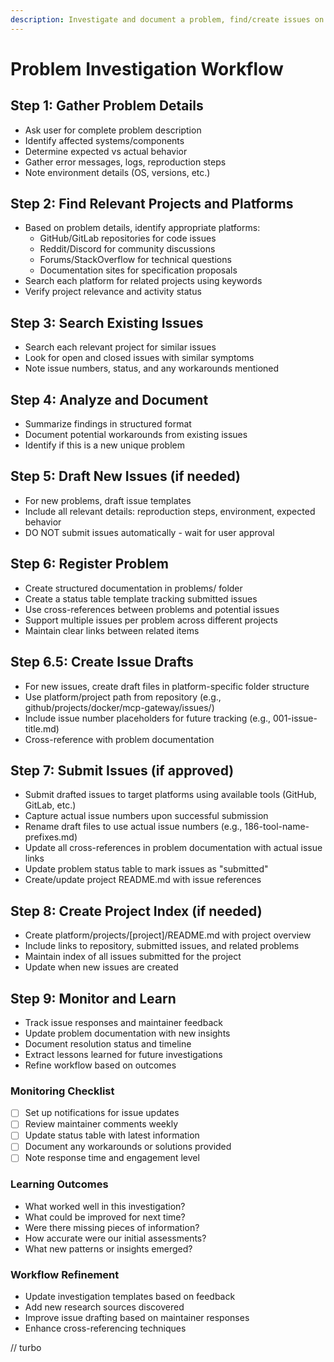 ```yaml
---
description: Investigate and document a problem, find/create issues on any platform
---
```


# Problem Investigation Workflow

## Step 1: Gather Problem Details
- Ask user for complete problem description
- Identify affected systems/components
- Determine expected vs actual behavior
- Gather error messages, logs, reproduction steps
- Note environment details (OS, versions, etc.)

## Step 2: Find Relevant Projects and Platforms
- Based on problem details, identify appropriate platforms:
  - GitHub/GitLab repositories for code issues
  - Reddit/Discord for community discussions
  - Forums/StackOverflow for technical questions
  - Documentation sites for specification proposals
- Search each platform for related projects using keywords
- Verify project relevance and activity status

## Step 3: Search Existing Issues
- Search each relevant project for similar issues
- Look for open and closed issues with similar symptoms
- Note issue numbers, status, and any workarounds mentioned

## Step 4: Analyze and Document
- Summarize findings in structured format
- Document potential workarounds from existing issues
- Identify if this is a new unique problem

## Step 5: Draft New Issues (if needed)
- For new problems, draft issue templates
- Include all relevant details: reproduction steps, environment, expected behavior
- DO NOT submit issues automatically - wait for user approval

## Step 6: Register Problem
- Create structured documentation in problems/ folder
- Create a status table template tracking submitted issues
- Use cross-references between problems and potential issues
- Support multiple issues per problem across different projects
- Maintain clear links between related items

## Step 6.5: Create Issue Drafts
- For new issues, create draft files in platform-specific folder structure
- Use platform/project path from repository (e.g., github/projects/docker/mcp-gateway/issues/)
- Include issue number placeholders for future tracking (e.g., 001-issue-title.md)
- Cross-reference with problem documentation

## Step 7: Submit Issues (if approved)
- Submit drafted issues to target platforms using available tools (GitHub, GitLab, etc.)
- Capture actual issue numbers upon successful submission
- Rename draft files to use actual issue numbers (e.g., 186-tool-name-prefixes.md)
- Update all cross-references in problem documentation with actual issue links
- Update problem status table to mark issues as "submitted"
- Create/update project README.md with issue references

## Step 8: Create Project Index (if needed)
- Create platform/projects/[project]/README.md with project overview
- Include links to repository, submitted issues, and related problems
- Maintain index of all issues submitted for the project
- Update when new issues are created

## Step 9: Monitor and Learn
- Track issue responses and maintainer feedback
- Update problem documentation with new insights
- Document resolution status and timeline
- Extract lessons learned for future investigations
- Refine workflow based on outcomes

### Monitoring Checklist
- [ ] Set up notifications for issue updates
- [ ] Review maintainer comments weekly
- [ ] Update status table with latest information
- [ ] Document any workarounds or solutions provided
- [ ] Note response time and engagement level

### Learning Outcomes
- What worked well in this investigation?
- What could be improved for next time?
- Were there missing pieces of information?
- How accurate were our initial assessments?
- What new patterns or insights emerged?

### Workflow Refinement
- Update investigation templates based on feedback
- Add new research sources discovered
- Improve issue drafting based on maintainer responses
- Enhance cross-referencing techniques

// turbo
